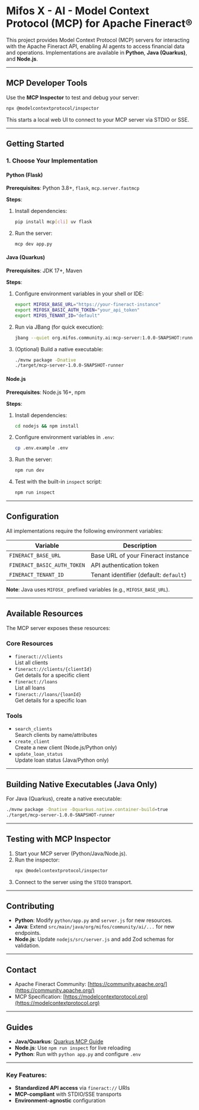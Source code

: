 # Mifos X - AI - Model Context Protocol (MCP) for Apache Fineract®

This project provides Model Context Protocol (MCP) servers for interacting with the Apache Fineract API, enabling AI agents to access financial data and operations. Implementations are available in **Python**, **Java (Quarkus)**, and **Node.js**.

---

## MCP Developer Tools

Use the **MCP Inspector** to test and debug your server:

```bash
npx @modelcontextprotocol/inspector
```

This starts a local web UI to connect to your MCP server via STDIO or SSE.

---

## Getting Started

### 1. Choose Your Implementation

#### **Python (Flask)**
**Prerequisites**: Python 3.8+, `flask`, `mcp.server.fastmcp`

**Steps**:
1. Install dependencies:
   ```bash
   pip install mcp[cli] uv flask
   ```
2. Run the server:
   ```bash
   mcp dev app.py
   ```

#### **Java (Quarkus)**
**Prerequisites**: JDK 17+, Maven

**Steps**:
1. Configure environment variables in your shell or IDE:
   ```bash
   export MIFOSX_BASE_URL="https://your-fineract-instance"
   export MIFOSX_BASIC_AUTH_TOKEN="your_api_token"
   export MIFOS_TENANT_ID="default"
   ```
2. Run via JBang (for quick execution):
   ```bash
   jbang --quiet org.mifos.community.ai:mcp-server:1.0.0-SNAPSHOT:runner
   ```
3. (Optional) Build a native executable:
   ```bash
   ./mvnw package -Dnative
   ./target/mcp-server-1.0.0-SNAPSHOT-runner
   ```

#### **Node.js**
**Prerequisites**: Node.js 16+, npm

**Steps**:
1. Install dependencies:
   ```bash
   cd nodejs && npm install
   ```
2. Configure environment variables in `.env`:
   ```bash
   cp .env.example .env
   ```
3. Run the server:
   ```bash
   npm run dev
   ```
4. Test with the built-in `inspect` script:
   ```bash
   npm run inspect
   ```

---

## Configuration

All implementations require the following environment variables:

| Variable               | Description                          |
|------------------------|--------------------------------------|
| `FINERACT_BASE_URL`    | Base URL of your Fineract instance   |
| `FINERACT_BASIC_AUTH_TOKEN` | API authentication token |
| `FINERACT_TENANT_ID`   | Tenant identifier (default: `default`) |

**Note**: Java uses `MIFOSX_` prefixed variables (e.g., `MIFOSX_BASE_URL`).

---

## Available Resources

The MCP server exposes these resources:

### Core Resources
- `fineract://clients`  
  List all clients
- `fineract://clients/{clientId}`  
  Get details for a specific client
- `fineract://loans`  
  List all loans
- `fineract://loans/{loanId}`  
  Get details for a specific loan

### Tools
- `search_clients`  
  Search clients by name/attributes
- `create_client`  
  Create a new client (Node.js/Python only)
- `update_loan_status`  
  Update loan status (Java/Python only)

---

## Building Native Executables (Java Only)

For Java (Quarkus), create a native executable:
```bash
./mvnw package -Dnative -Dquarkus.native.container-build=true
./target/mcp-server-1.0.0-SNAPSHOT-runner
```

---

## Testing with MCP Inspector

1. Start your MCP server (Python/Java/Node.js).
2. Run the inspector:
   ```bash
   npx @modelcontextprotocol/inspector
   ```
3. Connect to the server using the `STDIO` transport.

---

## Contributing

- **Python**: Modify `python/app.py` and `server.js` for new resources.
- **Java**: Extend `src/main/java/org/mifos/community/ai/...` for new endpoints.
- **Node.js**: Update `nodejs/src/server.js` and add Zod schemas for validation.

---

## Contact

- Apache Fineract Community: [https://community.apache.org/](https://community.apache.org/)
- MCP Specification: [https://modelcontextprotocol.org](https://modelcontextprotocol.org)

---

## Guides

- **Java/Quarkus**: [Quarkus MCP Guide](https://docs.quarkiverse.io/quarkus-mcp-server/dev/index.html)
- **Node.js**: Use `npm run inspect` for live reloading
- **Python**: Run with `python app.py` and configure `.env`

---


### Key Features:
- **Standardized API access** via `fineract://` URIs
- **MCP-compliant** with STDIO/SSE transports
- **Environment-agnostic** configuration

```
